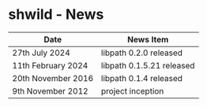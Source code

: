 # shwild - News

| Date                  | News Item                   |
| --------------------- | --------------------------- |
| 27th July 2024        |   libpath 0.2.0 released    |
| 11th February 2024    |   libpath 0.1.5.21 released |
| 20th November 2016    |   libpath 0.1.4 released    |
| 9th November 2012     |   project inception         |


<!-- ########################### end of file ########################### -->

